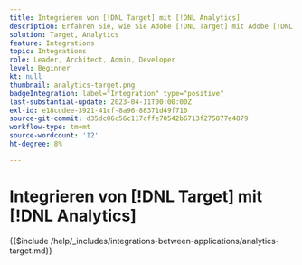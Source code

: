 ```yaml
---
title: Integrieren von [!DNL Target] mit [!DNL Analytics]
description: Erfahren Sie, wie Sie Adobe [!DNL Target] mit Adobe [!DNL Analytics] integrieren.
solution: Target, Analytics
feature: Integrations
topic: Integrations
role: Leader, Architect, Admin, Developer
level: Beginner
kt: null
thumbnail: analytics-target.png
badgeIntegration: label="Integration" type="positive"
last-substantial-update: 2023-04-11T00:00:00Z
exl-id: e18cddee-3921-41cf-8a96-88371d49f710
source-git-commit: d35dc06c56c117cffe70542b6713f275877e4879
workflow-type: tm+mt
source-wordcount: '12'
ht-degree: 8%

---
```


# Integrieren von [!DNL Target] mit [!DNL Analytics]

{{$include /help/_includes/integrations-between-applications/analytics-target.md}}
